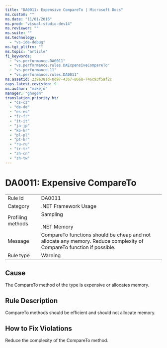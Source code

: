 ```yaml
---
title: "DA0011: Expensive CompareTo | Microsoft Docs"
ms.custom: ""
ms.date: "11/01/2016"
ms.prod: "visual-studio-dev14"
ms.reviewer: ""
ms.suite: ""
ms.technology: 
  - "vs-ide-debug"
ms.tgt_pltfrm: ""
ms.topic: "article"
f1_keywords: 
  - "vs.performance.DA0011"
  - "vs.performance.rules.DAExpensiveCompareTo"
  - "vs.performance.11"
  - "vs.performance.rules.DA0011"
ms.assetid: 239a381d-0d97-4367-8668-746c93f5af2c
caps.latest.revision: 9
ms.author: "mikejo"
manager: "ghogen"
translation.priority.ht: 
  - "cs-cz"
  - "de-de"
  - "es-es"
  - "fr-fr"
  - "it-it"
  - "ja-jp"
  - "ko-kr"
  - "pl-pl"
  - "pt-br"
  - "ru-ru"
  - "tr-tr"
  - "zh-cn"
  - "zh-tw"
---
```

# DA0011: Expensive CompareTo
|||  
|-|-|  
|Rule Id|DA0011|  
|Category|.NET Framework Usage|  
|Profiling methods|Sampling<br /><br /> .NET Memory|  
|Message|CompareTo functions should be cheap and not allocate any memory. Reduce complexity of CompareTo function if possible.|  
|Rule type|Warning|  
  
## Cause  
 The CompareTo method of the type is expensive or allocates memory.  
  
## Rule Description  
 CompareTo methods should be efficient and should not allocate memory.  
  
## How to Fix Violations  
 Reduce the complexity of the CompareTo method.